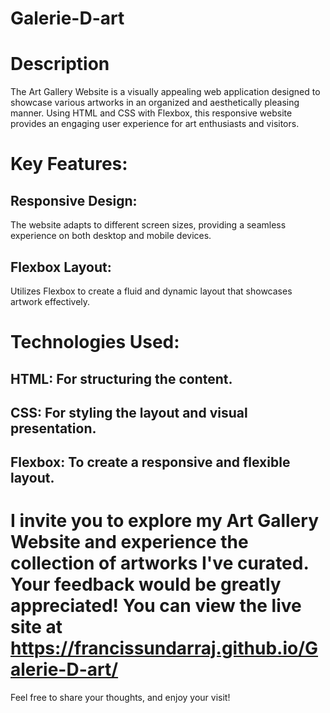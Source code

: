 # Galerie-D-art


# Description

The Art Gallery Website is a visually appealing web application designed to showcase various artworks in an organized and aesthetically pleasing manner. Using HTML and CSS with Flexbox, this responsive website provides an engaging user experience for art enthusiasts and visitors.

# Key Features:

## Responsive Design: 
The website adapts to different screen sizes, providing a seamless experience on both desktop and mobile devices.

## Flexbox Layout: 
Utilizes Flexbox to create a fluid and dynamic layout that showcases artwork effectively.

# Technologies Used:

## HTML: For structuring the content.
## CSS: For styling the layout and visual presentation.
## Flexbox: To create a responsive and flexible layout.

# I invite you to explore my Art Gallery Website and experience the collection of artworks I've curated. Your feedback would be greatly appreciated! You can view the live site at https://francissundarraj.github.io/Galerie-D-art/

Feel free to share your thoughts, and enjoy your visit!
